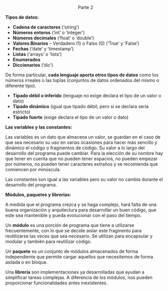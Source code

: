<p align="center">
Parte 2
</strong></p>

**Tipos de datos:**

- **Cadena de caracteres** (‘string’)
- **Números enteros** (‘int’ o ‘integer’)
- **Números decimales** (‘float’ o ‘double’)
- **Valores Binarios** – Verdadero (1) o Falso (0) (‘True’ y ‘False’)
- **Fechas** (‘date’ y ‘timestamp’)
- **Listas** (‘arrays’ o ‘lists’)
- **Enumerados**
- **Diccionarios** (‘dic’)

De forma particular, **cada lenguaje aporta otros tipos de datos** como los números irreales o las tuplas (conjuntos de datos ordenados del mismo o diferente tipo).

- **Tipado débil o inferido** (lenguaje no exige declara el tipo de un valor o dato)
- **Tipado dinámico** (igual que tipado débil, pero si se declara seria estricto)
- **Tipado fuerte** (exige declara el tipo de un valor o dato)

**Las variables y las constantes:**

Las variables es un dato que almacena un valor, se guardan en el caso de que sea necesario su uso en varias ocasiones para hacer más sencillo y dinámico el código o fragmentos de código. Su valor a lo largo del desarrollo del programa puede cambiar. Para la elección de su nombre hay que tener en cuenta que no pueden tener espacios, no pueden empezar por números, no pueden tener caracteres extraños y se recomienda que comiencen por minúscula.

Las constantes son igual a las variables pero su valor no cambia durante el desarrollo del programa.

**Módulos, paquetes y librerías:**

A medida que el programa crezca y se haga complejo, hará falta de una buena organización y arquitectura para desarrollar un buen código, que este sea mantenible y pueda evolucionar con el paso del tiempo.

Un **módulo** es una porción de programa que tiene a utilizarse frecuentemente, con lo que se decide aislar este fragmento para reutilizarse las veces que sea necesario. Se utilizan para encapsular y modular y también para reutilizar código.

Un **paquete** es un conjunto de módulos almacenados de forma independiente que permite cargar aquellos que necesitemos de forma asilada o en bloque.

Una **librería** son implementaciones ya desarrolladas que ayudan a simplificar tareas complejas. A diferencia de los módulos, nos pueden proporcionar funcionalidades antes inexistentes.
